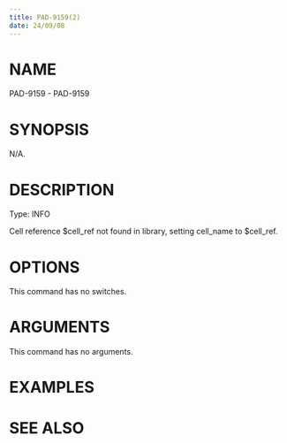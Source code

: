```yaml
---
title: PAD-9159(2)
date: 24/09/08
---
```


# NAME

PAD-9159 - PAD-9159

# SYNOPSIS

N/A.

# DESCRIPTION

Type: INFO

Cell reference $cell_ref not found in library, setting cell_name to $cell_ref.

# OPTIONS

This command has no switches.

# ARGUMENTS

This command has no arguments.

# EXAMPLES

# SEE ALSO
